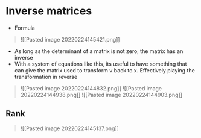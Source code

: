 # Inverse matrices
- Formula
>![[Pasted image 20220224145421.png]]
- As long as the determinant of a matrix is not zero, the matrix has an inverse
- With a system of equations like this, its useful to have something that can give the matrix used to transform v back to x. Effectively playing the transformation in reverse
>![[Pasted image 20220224144832.png]]
>![[Pasted image 20220224144938.png]]
>![[Pasted image 20220224144903.png]]

## Rank
>![[Pasted image 20220224145137.png]]
